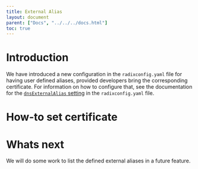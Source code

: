 ```yaml
---
title: External Alias
layout: document
parent: ["Docs", "../../../docs.html"]
toc: true
---
```


# Introduction

We have introduced a new configuration in the `radixconfig.yaml` file for having user defined aliases, provided developers bring the corresponding certificate. For information on how to configure that, see the documentation for the [`dnsExternalAlias` setting](../../reference-radix-config/#dnsExternalAlias) in the `radixconfig.yaml` file.

# How-to set certificate



# Whats next

We will do some work to list the defined external aliases in a future feature.
